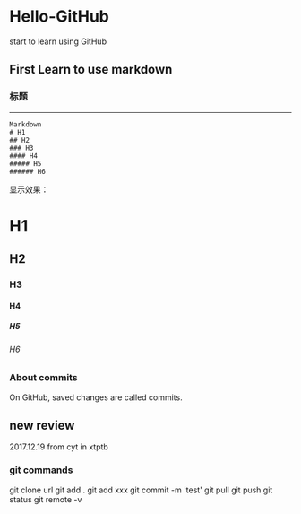 # Hello-GitHub
start to learn using GitHub

## First Learn to use markdown

### 标题
****
	Markdown
	# H1
	## H2
	### H3
	#### H4
	##### H5
	###### H6

显示效果：
# H1
## H2
### H3
#### H4
##### H5
###### H6
	
### About commits
On GitHub, saved changes are called commits. 

## new review
2017.12.19 from cyt in xtptb

### git commands
  git clone url
  git add .
  git add xxx
  git commit -m 'test'
  git pull
  git push
  git status
  git remote -v
